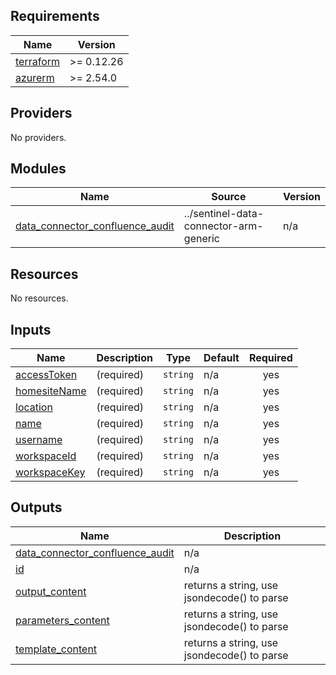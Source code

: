 ## Requirements

| Name                                                                      | Version    |
|---------------------------------------------------------------------------|------------|
| <a name="requirement_terraform"></a> [terraform](#requirement\_terraform) | >= 0.12.26 |
| <a name="requirement_azurerm"></a> [azurerm](#requirement\_azurerm)       | >= 2.54.0  |

## Providers

No providers.

## Modules

| Name                                                                                                                                    | Source                                 | Version |
|-----------------------------------------------------------------------------------------------------------------------------------------|----------------------------------------|---------|
| <a name="module_data_connector_confluence_audit"></a> [data\_connector\_confluence\_audit](#module\_data\_connector\_confluence\_audit) | ../sentinel-data-connector-arm-generic | n/a     |

## Resources

No resources.

## Inputs

| Name                                                                   | Description | Type     | Default | Required |
|------------------------------------------------------------------------|-------------|----------|---------|:--------:|
| <a name="input_accessToken"></a> [accessToken](#input\_accessToken)    | (required)  | `string` | n/a     |   yes    |
| <a name="input_homesiteName"></a> [homesiteName](#input\_homesiteName) | (required)  | `string` | n/a     |   yes    |
| <a name="input_location"></a> [location](#input\_location)             | (required)  | `string` | n/a     |   yes    |
| <a name="input_name"></a> [name](#input\_name)                         | (required)  | `string` | n/a     |   yes    |
| <a name="input_username"></a> [username](#input\_username)             | (required)  | `string` | n/a     |   yes    |
| <a name="input_workspaceId"></a> [workspaceId](#input\_workspaceId)    | (required)  | `string` | n/a     |   yes    |
| <a name="input_workspaceKey"></a> [workspaceKey](#input\_workspaceKey) | (required)  | `string` | n/a     |   yes    |

## Outputs

| Name                                                                                                                                    | Description                                 |
|-----------------------------------------------------------------------------------------------------------------------------------------|---------------------------------------------|
| <a name="output_data_connector_confluence_audit"></a> [data\_connector\_confluence\_audit](#output\_data\_connector\_confluence\_audit) | n/a                                         |
| <a name="output_id"></a> [id](#output\_id)                                                                                              | n/a                                         |
| <a name="output_output_content"></a> [output\_content](#output\_output\_content)                                                        | returns a string, use jsondecode() to parse |
| <a name="output_parameters_content"></a> [parameters\_content](#output\_parameters\_content)                                            | returns a string, use jsondecode() to parse |
| <a name="output_template_content"></a> [template\_content](#output\_template\_content)                                                  | returns a string, use jsondecode() to parse |
